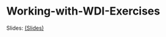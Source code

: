 # Working-with-WDI-Exercises
 Slides: [(Slides)](https://ikertrevino.github.io/Working-with-WDI-Exercises/)
